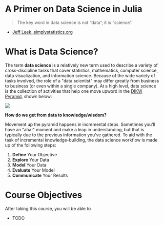 # A Primer on Data Science in Julia

> The key word in data science is not “data”; it is “science”.

- [Jeff Leek, simplystatistics.org](https://simplystatistics.org/2013/12/12/the-key-word-in-data-science-is-not-data-it-is-science/)

# What is Data Science?

The term **data science** is a relatively new term used to describe a variety of cross-discipline tasks that cover statistics, mathematics, computer science, data visualization, and information science.  Because of the wide variety of tasks involved, the role of a "data scientist" may differ greatly from business to business (or even within a single company).  At a high level, data science is the collection of activities that help one move upword in the [DIKW Pyramid](https://en.wikipedia.org/wiki/DIKW_pyramid), shown below:

![](https://upload.wikimedia.org/wikipedia/commons/thumb/0/06/DIKW_Pyramid.svg/494px-DIKW_Pyramid.svg.png)

**How do we get from data to knowledge/wisdom?**

Movement up the pyramid happens in incremental steps.  Sometimes you'll have an "aha!" moment and make a leap in understanding, but that is typically due to the previous information you've gathered.  To aid with the task of incremental knowledge-building, the data science workflow is made up of the following steps:

1. **Define** Your Objective
2. **Explore** Your Data
3. **Model** Your Data
4. **Evaluate** Your Model
5. **Communicate** Your Results

# Course Objectives

After taking this course, you will be able to

- TODO